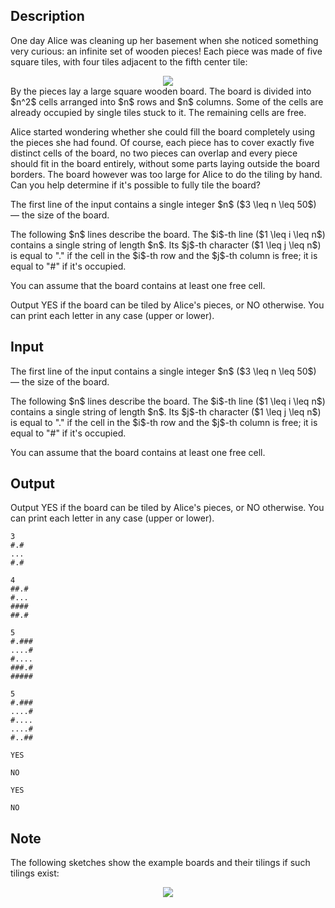 ## Description

<div><p>One day Alice was cleaning up her basement when she noticed something very curious: an <span class="tex-font-style-bf">infinite</span> set of wooden pieces! Each piece was made of five square tiles, with four tiles adjacent to the fifth center tile: </p><center> <img class="tex-graphics" src="file://MF06QBIi.png" style="max-width: 100.0%;max-height: 100.0%;"> </center> By the pieces lay a large square wooden board. The board is divided into $n^2$ cells arranged into $n$ rows and $n$ columns. Some of the cells are already occupied by single tiles stuck to it. The remaining cells are free.<p>Alice started wondering whether she could fill the board completely using the pieces she had found. Of course, each piece has to cover exactly five distinct cells of the board, no two pieces can overlap and every piece should fit in the board entirely, without some parts laying outside the board borders. The board however was too large for Alice to do the tiling by hand. Can you help determine if it's possible to fully tile the board?</p></div><div class="input-specification"><p>The first line of the input contains a single integer $n$ ($3 \leq n \leq 50$) — the size of the board.</p><p>The following $n$ lines describe the board. The $i$-th line ($1 \leq i \leq n$) contains a single string of length $n$. Its $j$-th character ($1 \leq j \leq n$) is equal to "<span class="tex-font-style-tt">.</span>" if the cell in the $i$-th row and the $j$-th column is free; it is equal to "<span class="tex-font-style-tt">#</span>" if it's occupied.</p><p>You can assume that the board contains at least one free cell.</p></div><div class="output-specification"><p>Output <span class="tex-font-style-tt">YES</span> if the board can be tiled by Alice's pieces, or <span class="tex-font-style-tt">NO</span> otherwise. You can print each letter in any case (upper or lower).</p></div>

## Input

<p>The first line of the input contains a single integer $n$ ($3 \leq n \leq 50$) — the size of the board.</p><p>The following $n$ lines describe the board. The $i$-th line ($1 \leq i \leq n$) contains a single string of length $n$. Its $j$-th character ($1 \leq j \leq n$) is equal to "<span class="tex-font-style-tt">.</span>" if the cell in the $i$-th row and the $j$-th column is free; it is equal to "<span class="tex-font-style-tt">#</span>" if it's occupied.</p><p>You can assume that the board contains at least one free cell.</p>

## Output

<p>Output <span class="tex-font-style-tt">YES</span> if the board can be tiled by Alice's pieces, or <span class="tex-font-style-tt">NO</span> otherwise. You can print each letter in any case (upper or lower).</p>





```input1
3
#.#
...
#.#
```




```input2
4
##.#
#...
####
##.#
```




```input3
5
#.###
....#
#....
###.#
#####
```




```input4
5
#.###
....#
#....
....#
#..##
```




```output1
YES
```




```output2
NO
```




```output3
YES
```




```output4
NO
```



## Note

<p>The following sketches show the example boards and their tilings if such tilings exist: </p><center> <img class="tex-graphics" src="file://tdsVpXG7.png" style="max-width: 100.0%;max-height: 100.0%;"> </center>
